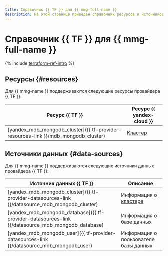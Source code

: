 ```yaml
---
title: Справочник {{ TF }} для {{ mmg-full-name }}
description: На этой странице приведен справочник ресурсов и источников данных провайдера {{ TF }}, которые поддерживаются для сервиса {{ mmg-name }}.
---
```


# Справочник {{ TF }} для {{ mmg-full-name }}

{% include [terraform-ref-intro](../_includes/terraform-ref-intro.md) %}

## Ресурсы {#resources}

Для {{ mmg-name }} поддерживаются следующие ресурсы провайдера {{ TF }}:

| **Ресурс {{ TF }}** | **Ресурс {{ yandex-cloud }}** |
| --- | --- |
| [yandex_mdb_mongodb_cluster]({{ tf-provider-resources-link }}/mdb_mongodb_cluster) | [Кластер](concepts/index.md) |

## Источники данных {#data-sources}

Для {{ mmg-name }} поддерживаются следующие источники данных провайдера {{ TF }}:

| **Источник данных {{ TF }}** | **Описание** |
| --- | --- |
| [yandex_mdb_mongodb_cluster]({{ tf-provider-datasources-link }}/datasource_mdb_mongodb_cluster) | Информация о [кластере](./concepts/index.md) |
| [yandex_mdb_mongodb_database]({{ tf-provider-datasources-link }}/datasource_mdb_mongodb_database) | Информация о базе данных |
| [yandex_mdb_mongodb_user]({{ tf-provider-datasources-link }}/datasource_mdb_mongodb_user) | Информация о пользователе базы данных |